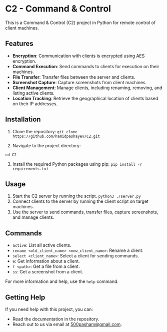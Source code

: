 # C2 - Command & Control 

This is a Command & Control (C2) project in Python for remote control of client machines.

## Features
- **Encryption**: Communication with clients is encrypted using AES encryption.
- **Command Execution**: Send commands to clients for execution on their machines.
- **File Transfer**: Transfer files between the server and clients.
- **Screenshot Capture**: Capture screenshots from client machines.
- **Client Management**: Manage clients, including renaming, removing, and listing active clients.
- **Location Tracking**: Retrieve the geographical location of clients based on their IP addresses.

## Installation
1. Clone the repository:
`git clone https://github.com/hamidpashayev/C2.git`

2. Navigate to the project directory:

`cd C2`

3. Install the required Python packages using pip:
`pip install -r requirements.txt`


## Usage
1. Start the C2 server by running the script.
   `python3 ./server.py`
3. Connect clients to the server by running the client script on target machines.
4. Use the server to send commands, transfer files, capture screenshots, and manage clients.

## Commands
- `active`: List all active clients.
- `rename <old_client_name> <new_client_name>`: Rename a client.
- `select <client_name>`: Select a client for sending commands.
- `e`: Get information about a client.
- `f <path>`: Get a file from a client.
- `ss`: Get a screenshot from a client.

For more information and help, use the `help` command.

## Getting Help
If you need help with this project, you can:
- Read the documentation in the repository.
- Reach out to us via email at 500pasham@gmail.com.

